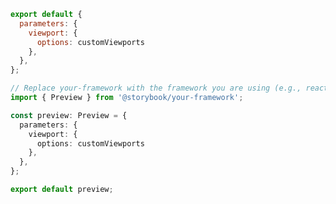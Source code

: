 ```js filename=".storybook/preview.js" renderer="common" language="js"
export default {
  parameters: {
    viewport: { 
      options: customViewports
    },
  },
};
```

```ts filename=".storybook/preview.ts" renderer="common" language="ts"
// Replace your-framework with the framework you are using (e.g., react, vue3)
import { Preview } from '@storybook/your-framework';

const preview: Preview = {
  parameters: {
    viewport: { 
      options: customViewports
    },
  },
};

export default preview;
```

